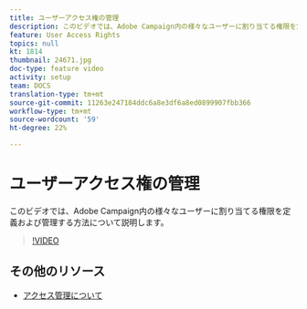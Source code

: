 ```yaml
---
title: ユーザーアクセス権の管理
description: このビデオでは、Adobe Campaign内の様々なユーザーに割り当てる権限を定義および管理する方法について説明します。
feature: User Access Rights
topics: null
kt: 1814
thumbnail: 24671.jpg
doc-type: feature video
activity: setup
team: DOCS
translation-type: tm+mt
source-git-commit: 11263e247184ddc6a8e3df6a8ed0899907fbb366
workflow-type: tm+mt
source-wordcount: '59'
ht-degree: 22%

---
```



# ユーザーアクセス権の管理

このビデオでは、Adobe Campaign内の様々なユーザーに割り当てる権限を定義および管理する方法について説明します。

>[!VIDEO](https://video.tv.adobe.com/v/24671?quality=12)

## その他のリソース

* [アクセス管理について](https://docs.adobe.com/content/help/en/campaign-standard/using/administrating/users-and-security/about-access-management.html)
